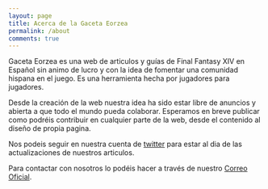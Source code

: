 ```yaml
---
layout: page
title: Acerca de la Gaceta Eorzea
permalink: /about
comments: true
---
```


Gaceta Eorzea es una web de articulos y guías de Final Fantasy XIV en Español sin animo de lucro y con la idea de fomentar una comunidad hispana en el juego. Es una herramienta hecha por jugadores para jugadores.

Desde la creación de la web nuestra idea ha sido estar libre de anuncios y abierta a que todo el mundo pueda colaborar. Esperamos en breve publicar como podréis contribuir en cualquier parte de la web, desde el contenido al diseño de propia pagina.

 Nos podeis seguir en nuestra cuenta de <a href="https://twitter.com/GacetaEorzea"><i class="fab fa-twitter"></i>twitter</a> para estar al dia de las actualizaciones de nuestros articulos.

 Para contactar con nosotros lo podéis hacer a través de nuestro [Correo Oficial](mailto:gaceta.eorzea@gmail.com).
